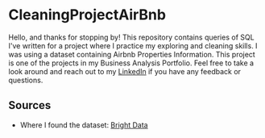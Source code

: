 # CleaningProjectAirBnb

Hello, and thanks for stopping by! This repository contains queries of SQL I've written for a project where I practice my exploring and cleaning skills. I was using a dataset containing Airbnb Properties Information. This project is one of the projects in my Business Analysis Portfolio. Feel free to take a look around and reach out to my [LinkedIn](https://www.linkedin.com/in/gianghdo/) if you have any feedback or questions.

## Sources
* Where I found the dataset: [Bright Data](https://brightdata.com/cp/datasets/browse/gd_ld7ll037kqy322v05?id=hl_a5ec4928&tab=sample)




